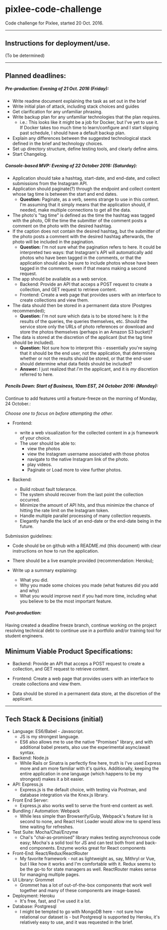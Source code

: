 # pixlee-code-challenge

Code challenge for Pixlee, started 20 Oct. 2016.

---

## Instructions for deployment/use.

(To be determined)

---

## Planned deadlines:

##### Pre-production: Evening of 21 Oct. 2016 (Friday):

* Write readme document explaining the task as set out in the brief
* Write initial plan of attack, including stack choices and guides
* Get clarification for any unfamiliar phrasing.  
* Write backup plan for any unfamiliar technologies that the plan requires.
  * i.e.: This looks like it might be a job for Docker, but I've yet to use it. If Docker takes too much time to learn/configure and I start slipping past schedule, I should have a default backup plan.
* Explain any differences between the suggested technological stack defined in the brief and technology choices.
* Set up directory structure, define testing tools, and clearly define aims.  
* Start Changelog.

##### Console-based MVP: Evening of 22 October 2016: (Saturday):

* Application should take a hashtag, start-date, and end-date, and collect submissions from the Instagram API.
* Application should paginate(?) through the endpoint and collect content whose tag time is between the start and end dates.
  * **Question:** Paginate, as a verb, seems strange to use in this context. I'm assuming that it simply means that the application should, if needed, make multiple connections to get all the data.
* The photo's "tag time" is defined as the time the hashtag was tagged with the photo, OR the time the submitter of the comment posts a comment on the photo with the desired hashtag.  
* If the caption does not contain the desired hashtag, but the submitter of the photo posts a comment with the desired hashtag afterwards, the photo will be included in the pagination.
  * **Question:** I'm not sure what the pagination refers to here. It could be interpreted two ways: that Instagram's API will automatically add photos who have been tagged in the comments, or that the application should also be sure to include photos whose have been tagged in the comments, even if that means making a second request.  
* The app should be available as a web service.
  * Backend: Provide an API that acceps a POST request to create a collection, and GET request to retrieve content.
  * Frontend: Create a web page that provides users with an interface to create collections and view them.  
* The data should then be stored in a permanent data store (Postgres recommended);
  * **Question:** I'm not sure which data is to be stored here: Is it the results of the queries, the queries themselves, etc. Should the service store only the URLs of photo references or download and store the photos themselves (perhaps in an Amazon S3 bucket)?
* The data is stored at the discretion of the applicant (but the tag time should be included).
  * **Question:** Not sure how to interpret this - essentially you're saying that it should be the end user, not the application, that determines whether or not the results should be stored, or that the end-user should determine what data fields should be included?
  * **Answer:** I just realized that *I'm* the applicant, and it is *my* discretion referred to here.

##### Pencils Down: Start of Business, 10am EST, 24 October 2016: (Monday):

Continue to add features until a feature-freeze on the morning of Monday, 24 October.:

*Choose one to focus on before attempting the other.*

* Frontend:
  * write a web visualization for the collected content in a js framework of your choice.
  * The user should be able to:
    * view the photos
    * view the Instagram username associated with those photos
    * navigate to the native Instagram link of the photo.
    * play videos.
    * Paginate or Load more to view further photos.

* Backend:
  * Build robust fault tolerance.
  * The system should recover from the last point the collection occurred.  
  * Minimize the amount of API hits, and thus minimize the chance of hitting the rate limit on the Instagram token.
  * Handle multiple parallel processing of many collection requests.  
  * Elegantly handle the lack of an end-date or the end-date being in the future.

Submission guidelines:

* Code should be on github with a README.md (this document) with clear instructions on how to run the application.

* There should be a live example provided (recommendation: Heroku);

* Write up a summary explaining:
  * What you did.
  * Why you made some choices you made (what features did you add and why)
  * What you would improve next if you had more time, including what you believe to be the most important feature.  

##### Post-production:

Having created a deadline freeze branch, continue working on the project resolving technical debt to continue use in a portfolio and/or training tool for student engineers.

## Minimum Viable Product Specifications:

* Backend: Provide an API that acceps a POST request to create a collection, and GET request to retrieve content.

* Frontend: Create a web page that provides users with an interface to create collections and view them.  

* Data should be stored in a permanent data store, at the discretion of the applicant.

---

## Tech Stack & Decisions (initial)

* Language: ES6/Babel - Javascript.
  * JS is my strongest language.
  * ES6 also allows me to use the native "Promises" library, and with additional babel presets, also use the experimental async/await syntax.
* Backend: Node.js
  * While Rails or Sinatra is perfectly fine here, truth is I've used Express more and am more familiar with it's quirks.  Additionally, keeping the entire application in one language (which happens to be my strongest) makes it a bit easier.
* API: Express.js
  * Express.js is the default choice, with testing via Postman, and database integration via the Knex.js library.
* Front End Server:
  * Express.js also works well to serve the front-end content as well.
* Bundling / Automation: Webpack
  * While less simple than Browserify/Gulp, Webpack's feature list is second to none, and React Hot Loader would allow me to spend less time waiting for refreshes.  
* Test Suite: Mocha/Chai/Enzyme
  * Chai's "chai-as-promised" library makes testing asynchronous code easy; Mocha's a solid tool for JS and can test both front and back-end components. Enzyme works great for React components
* Front-End: React/Redux/ReactRouter
  * My favorite framework - not as lightweight as, say, Mithryl or Vue, but I like how it works and I'm comfortable with it.  Redux seems to be the go-to for state managers as well.  ReactRouter makes sense for managing multiple pages.
* UI Library: Grommet
  * Grommet has a lot of out-of-the-box components that work well together and many of these components are image-based.  
* Deployment: Heroku
  * It's free, fast, and I've used it a lot.
* Database: Postgresql
  * I might be tempted to go with MongoDB here - not sure how relational our dataset is - but Postgresql is supported by Heroku, it's relatively easy to use, and it was requested in the brief.  
